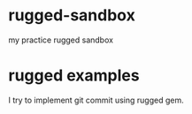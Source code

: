 # rugged-sandbox
my practice rugged sandbox

# rugged examples
I try to implement git commit using rugged gem.
